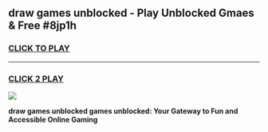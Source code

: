 
## draw games unblocked - Play Unblocked Gmaes & Free #8jp1h
<h3>
<a href="https://news.freeplayer.one?title=draw_games_unblocked&ref=24F">CLICK TO PLAY</a></h3>
<hr>

<h3>
<a href="https://news.freeplayer.one?title=draw_games_unblocked&ref=24F">CLICK 2 PLAY</a>
  
</h3>

<a href="https://news.freeplayer.one?title=draw_games_unblocked&ref=24F/"><img src="https://clearcache.store/games.png"></a>


**draw games unblocked games unblocked: Your Gateway to Fun and Accessible Online Gaming**
